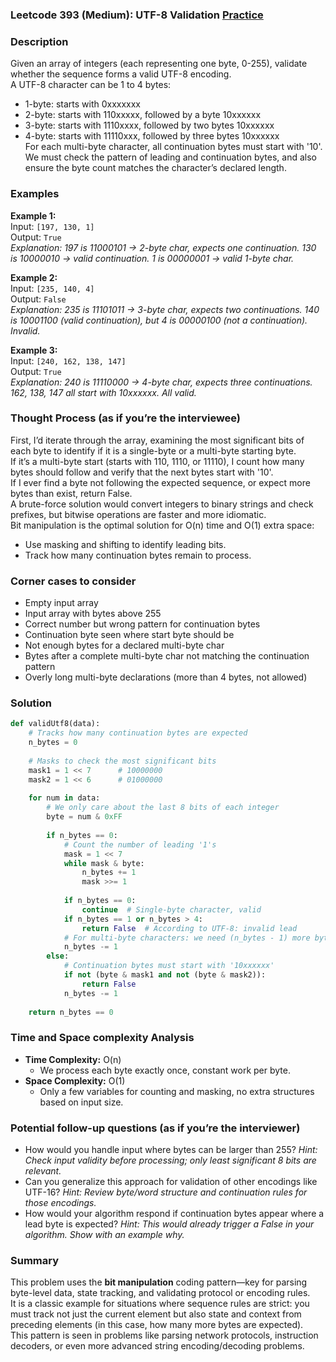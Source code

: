 ### Leetcode 393 (Medium): UTF-8 Validation [Practice](https://leetcode.com/problems/utf-8-validation)

### Description  
Given an array of integers (each representing one byte, 0-255), validate whether the sequence forms a valid UTF-8 encoding.  
A UTF-8 character can be 1 to 4 bytes:
- 1-byte: starts with 0xxxxxxx
- 2-byte: starts with 110xxxxx, followed by a byte 10xxxxxx
- 3-byte: starts with 1110xxxx, followed by two bytes 10xxxxxx
- 4-byte: starts with 11110xxx, followed by three bytes 10xxxxxx  
For each multi-byte character, all continuation bytes must start with '10'.  
We must check the pattern of leading and continuation bytes, and also ensure the byte count matches the character’s declared length.

### Examples  

**Example 1:**  
Input: `[197, 130, 1]`  
Output: `True`  
*Explanation: 197 is 11000101 → 2-byte char, expects one continuation. 130 is 10000010 → valid continuation. 1 is 00000001 → valid 1-byte char.*

**Example 2:**  
Input: `[235, 140, 4]`  
Output: `False`  
*Explanation: 235 is 11101011 → 3-byte char, expects two continuations. 140 is 10001100 (valid continuation), but 4 is 00000100 (not a continuation). Invalid.*

**Example 3:**  
Input: `[240, 162, 138, 147]`  
Output: `True`  
*Explanation: 240 is 11110000 → 4-byte char, expects three continuations. 162, 138, 147 all start with 10xxxxxx. All valid.*

### Thought Process (as if you’re the interviewee)  

First, I’d iterate through the array, examining the most significant bits of each byte to identify if it is a single-byte or a multi-byte starting byte.  
If it’s a multi-byte start (starts with 110, 1110, or 11110), I count how many bytes should follow and verify that the next bytes start with '10'.  
If I ever find a byte not following the expected sequence, or expect more bytes than exist, return False.  
A brute-force solution would convert integers to binary strings and check prefixes, but bitwise operations are faster and more idiomatic.  
Bit manipulation is the optimal solution for O(n) time and O(1) extra space:  
- Use masking and shifting to identify leading bits.  
- Track how many continuation bytes remain to process.

### Corner cases to consider  
- Empty input array  
- Input array with bytes above 255  
- Correct number but wrong pattern for continuation bytes  
- Continuation byte seen where start byte should be  
- Not enough bytes for a declared multi-byte char  
- Bytes after a complete multi-byte char not matching the continuation pattern  
- Overly long multi-byte declarations (more than 4 bytes, not allowed)

### Solution

```python
def validUtf8(data):
    # Tracks how many continuation bytes are expected
    n_bytes = 0
    
    # Masks to check the most significant bits
    mask1 = 1 << 7      # 10000000
    mask2 = 1 << 6      # 01000000
    
    for num in data:
        # We only care about the last 8 bits of each integer
        byte = num & 0xFF
        
        if n_bytes == 0:
            # Count the number of leading '1's
            mask = 1 << 7
            while mask & byte:
                n_bytes += 1
                mask >>= 1
            
            if n_bytes == 0:
                continue  # Single-byte character, valid
            if n_bytes == 1 or n_bytes > 4:
                return False  # According to UTF-8: invalid lead
            # For multi-byte characters: we need (n_bytes - 1) more bytes
            n_bytes -= 1
        else:
            # Continuation bytes must start with '10xxxxxx'
            if not (byte & mask1 and not (byte & mask2)):
                return False
            n_bytes -= 1
    
    return n_bytes == 0
```

### Time and Space complexity Analysis  

- **Time Complexity:** O(n)
  - We process each byte exactly once, constant work per byte.
- **Space Complexity:** O(1)
  - Only a few variables for counting and masking, no extra structures based on input size.

### Potential follow-up questions (as if you’re the interviewer)  

- How would you handle input where bytes can be larger than 255?
  *Hint: Check input validity before processing; only least significant 8 bits are relevant.*
- Can you generalize this approach for validation of other encodings like UTF-16?
  *Hint: Review byte/word structure and continuation rules for those encodings.*
- How would your algorithm respond if continuation bytes appear where a lead byte is expected?
  *Hint: This would already trigger a False in your algorithm. Show with an example why.*

### Summary
This problem uses the **bit manipulation** coding pattern—key for parsing byte-level data, state tracking, and validating protocol or encoding rules.  
It is a classic example for situations where sequence rules are strict: you must track not just the current element but also state and context from preceding elements (in this case, how many more bytes are expected).  
This pattern is seen in problems like parsing network protocols, instruction decoders, or even more advanced string encoding/decoding problems.